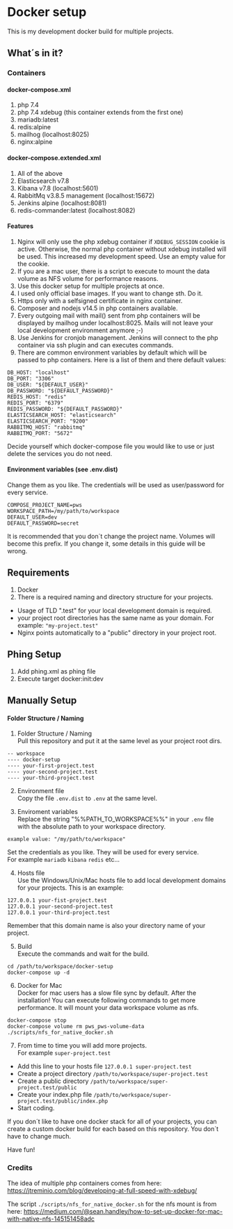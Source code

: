 # Docker setup
This is my development docker build for multiple projects.

## What´s in it?

### Containers
#### docker-compose.xml
1. php 7.4 
2. php 7.4 xdebug (this container extends from the first one)
3. mariadb:latest
4. redis:alpine
5. mailhog (localhost:8025)
6. nginx:alpine

#### docker-compose.extended.xml
1. All of the above
2. Elasticsearch v7.8
3. Kibana v7.8 (localhost:5601)
4. RabbitMq v3.8.5 management (localhost:15672)
5. Jenkins alpine (localhost:8081)
6. redis-commander:latest (localhost:8082)

#### Features
1. Nginx will only use the php xdebug container if `XDEBUG_SESSION` cookie is active. Otherwise, the normal php container without xdebug installed will be used. This increased my development speed. Use an empty value for the cookie.
2. If you are a mac user, there is a script to execute to mount the data volume as NFS volume for performance reasons.
3. Use this docker setup for multiple projects at once.
4. I used only official base images. If you want to change sth. Do it.
5. Https only with a selfsigned certificate in nginx container.
6. Composer and nodejs v14.5 in php containers available. 
7. Every outgoing mail with mail() sent from php containers will be displayed by mailhog under localhost:8025. Mails will not leave your local development environment anymore ;-)
8. Use Jenkins for cronjob management. Jenkins will connect to the php container via ssh plugin and can executes commands.
9. There are common environment variables by default which will be passed to php containers. Here is a list of them and there default values:

```
DB_HOST: "localhost"
DB_PORT: "3306"
DB_USER: "${DEFAULT_USER}"
DB_PASSWORD: "${DEFAULT_PASSWORD}"
REDIS_HOST: "redis"
REDIS_PORT: "6379"
REDIS_PASSWORD: "${DEFAULT_PASSWORD}"
ELASTICSEARCH_HOST: "elasticsearch"
ELASTICSEARCH_PORT: "9200"
RABBITMQ_HOST: "rabbitmq"
RABBITMQ_PORT: "5672"
```

Decide yourself which docker-compose file you would like to use or just delete the services you do not need.

#### Environment variables (see .env.dist)

Change them as you like.
The credentials will be used as user/password for every service.

```
COMPOSE_PROJECT_NAME=pws
WORKSPACE_PATH=/my/path/to/workspace
DEFAULT_USER=dev
DEFAULT_PASSWORD=secret
```

It is recommended that you don´t change the project name.
Volumes will become this prefix. If you change it, some details in this guide will be wrong.

## Requirements

1. Docker
2. There is a required naming and directory structure for your projects.
- Usage of TLD ".test" for your local development domain is required.
- your project root directories has the same name as your domain. For example: `"my-project.test"`
- Nginx points automatically to a "public" directory in your project root.

## Phing Setup

1. Add phing.xml as phing file
2. Execute target docker:init:dev

## Manually Setup

#### Folder Structure / Naming

1. Folder Structure / Naming \
Pull this repository and put it at the same level as your project root dirs.

```
-- workspace
---- docker-setup
---- your-first-project.test
---- your-second-project.test
---- your-third-project.test
```

2. Environment file \
Copy the file `.env.dist` to `.env` at the same level.

3. Enviroment variables \
Replace the string "%%PATH_TO_WORKSPACE%%" in your `.env` file with the absolute path to your workspace directory.
```
example value: "/my/path/to/workspace"
```

Set the credentials as you like. They will be used for every service. \
For example `mariadb` `kibana` `redis` etc...

4. Hosts file \
Use the Windows/Unix/Mac hosts file to add local development domains for your projects.
This is an example:
```
127.0.0.1 your-fist-project.test
127.0.0.1 your-second-project.test
127.0.0.1 your-third-project.test
```

Remember that this domain name is also your directory name of your project.

5. Build \
Execute the commands and wait for the build.

```
cd /path/to/workspace/docker-setup
docker-compose up -d 
```

6. Docker for Mac \
Docker for mac users has a slow file sync by default. 
After the installation! You can execute following commands to get more performance.
It will mount your data workspace volume as nfs.

```
docker-compose stop
docker-compose volume rm pws_pws-volume-data
./scripts/nfs_for_native_docker.sh
```

7. From time to time you will add more projects. \
For example `super-project.test`
- Add this line to your hosts file `127.0.0.1 super-project.test`
- Create a project directory `/path/to/workspace/super-project.test`
- Create a public directory `/path/to/workspace/super-project.test/public`
- Create your index.php file `/path/to/workspace/super-project.test/public/index.php`
- Start coding.

If you don´t like to have one docker stack for all of your projects, you can create a custom docker build for each based on this repository.
You don´t have to change much.

Have fun!

### Credits
The idea of multiple php containers comes from here:
https://jtreminio.com/blog/developing-at-full-speed-with-xdebug/

The script `./scripts/nfs_for_native_docker.sh` for the nfs mount is from here:
https://medium.com/@sean.handley/how-to-set-up-docker-for-mac-with-native-nfs-145151458adc
